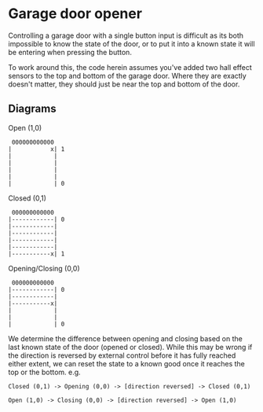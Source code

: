 # Garage door opener

Controlling a garage door with a single button input is difficult as its both 
impossible to know the state of the door, or to put it into a known state it
will be entering when pressing the button. 

To work around this, the code herein assumes you've added two hall effect
sensors to the top and bottom of the garage door. Where they are exactly
doesn't matter, they should just be near the top and bottom of the door.

## Diagrams

Open (1,0)
```
 000000000000
|           x| 1
|            | 
|            |
|            |
|            |
|            | 0
```

Closed (0,1)
```
 000000000000
|------------| 0 
|------------| 
|------------|
|------------|
|------------|
|-----------x| 1
```

Opening/Closing (0,0)
```
 000000000000
|------------| 0
|------------|
|-----------x|
|            |
|            |
|            | 0
```

We determine the difference between opening and closing based on the last known
state of the door (opened or closed). While this may be wrong if the 
direction is reversed by external control before it has fully reached either
extent, we can reset the state to a known good once it reaches the 
top or the bottom. e.g.

```
Closed (0,1) -> Opening (0,0) -> [direction reversed] -> Closed (0,1)

Open (1,0) -> Closing (0,0) -> [direction reversed] -> Open (1,0)
```
